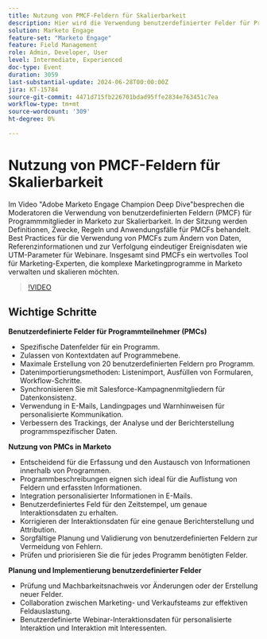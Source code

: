 ```yaml
---
title: Nutzung von PMCF-Feldern für Skalierbarkeit
description: Hier wird die Verwendung benutzerdefinierter Felder für Programmmitglieder (PMCF) in Marketo zur Skalierbarkeit behandelt. In der Sitzung werden Definitionen, Zwecke, Regeln und Anwendungsfälle für PMCFs behandelt. Best Practices für die Verwendung von PMCFs zum Ändern von Daten, Referenzinformationen und zur Verfolgung eindeutiger Ereignisdaten wie UTM-Parameter für Webinare. Insgesamt sind PMCFs ein wertvolles Tool für Marketing-Experten, die komplexe Marketingprogramme in Marketo verwalten und skalieren möchten.
solution: Marketo Engage
feature-set: "Marketo Engage"
feature: Field Management
role: Admin, Developer, User
level: Intermediate, Experienced
doc-type: Event
duration: 3059
last-substantial-update: 2024-06-28T00:00:00Z
jira: KT-15784
source-git-commit: 4471d715fb226701bdad95ffe2834e763451c7ea
workflow-type: tm+mt
source-wordcount: '309'
ht-degree: 0%

---
```



# Nutzung von PMCF-Feldern für Skalierbarkeit

Im Video &quot;Adobe Marketo Engage Champion Deep Dive&quot;besprechen die Moderatoren die Verwendung von benutzerdefinierten Feldern (PMCF) für Programmmitglieder in Marketo zur Skalierbarkeit. In der Sitzung werden Definitionen, Zwecke, Regeln und Anwendungsfälle für PMCFs behandelt. Best Practices für die Verwendung von PMCFs zum Ändern von Daten, Referenzinformationen und zur Verfolgung eindeutiger Ereignisdaten wie UTM-Parameter für Webinare. Insgesamt sind PMCFs ein wertvolles Tool für Marketing-Experten, die komplexe Marketingprogramme in Marketo verwalten und skalieren möchten.

>[!VIDEO](https://video.tv.adobe.com/v/3430531/?learn=on)

## Wichtige Schritte

**Benutzerdefinierte Felder für Programmteilnehmer (PMCs)**

* Spezifische Datenfelder für ein Programm.
* Zulassen von Kontextdaten auf Programmebene.
* Maximale Erstellung von 20 benutzerdefinierten Feldern pro Programm.
* Datenimportierungsmethoden: Listenimport, Ausfüllen von Formularen, Workflow-Schritte.
* Synchronisieren Sie mit Salesforce-Kampagnenmitgliedern für Datenkonsistenz.
* Verwendung in E-Mails, Landingpages und Warnhinweisen für personalisierte Kommunikation.
* Verbessern des Trackings, der Analyse und der Berichterstellung programmspezifischer Daten.

**Nutzung von PMCs in Marketo**

* Entscheidend für die Erfassung und den Austausch von Informationen innerhalb von Programmen.
* Programmbeschreibungen eignen sich ideal für die Auflistung von Feldern und erfassten Informationen.
* Integration personalisierter Informationen in E-Mails.
* Benutzerdefiniertes Feld für den Zeitstempel, um genaue Interaktionsdaten zu erhalten.
* Korrigieren der Interaktionsdaten für eine genaue Berichterstellung und Attribution.
* Sorgfältige Planung und Validierung von benutzerdefinierten Feldern zur Vermeidung von Fehlern.
* Prüfen und priorisieren Sie die für jedes Programm benötigten Felder.

**Planung und Implementierung benutzerdefinierter Felder**

* Prüfung und Machbarkeitsnachweis vor Änderungen oder der Erstellung neuer Felder.
* Collaboration zwischen Marketing- und Verkaufsteams zur effektiven Feldauslastung.
* Benutzerdefinierte Webinar-Interaktionsdaten für personalisierte Interaktion und Interaktion mit Interessenten.